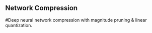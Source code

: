 ## Network Compression

#Deep neural network compression with magnitude pruning & linear quantization.
